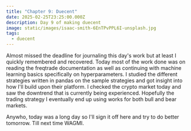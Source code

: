 ```yaml
---
title: "Chapter 9: Duecent"
date: 2025-02-25T23:25:00.000Z
description: Day 9 of making duecent
image: static/images/isaac-smith-6EnTPvPPL6I-unsplash.jpg
tags:
  - duecent
---
```

Almost missed the deadline for journaling this day's work but at least I quickly remembered and recovered. Today most of the work done was on reading the freqtrade documentation as well as continuing with machine learning basics specifically on hyperparameters. I studied the different strategies written in pandas on the sample strategies and got insight into how I'll build upon their platform. I checked the crypto market today and saw the downtrend that is currently being experienced. Hopefully the trading strategy I eventually end up using works for both bull and bear markets.

Anywho, today was a long day so I'll sign it off here and try to do better tomorrow. Till next time WAGMI.
